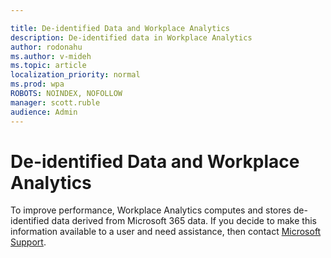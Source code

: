 ```yaml
---

title: De-identified Data and Workplace Analytics
description: De-identified data in Workplace Analytics
author: rodonahu
ms.author: v-mideh
ms.topic: article
localization_priority: normal 
ms.prod: wpa
ROBOTS: NOINDEX, NOFOLLOW
manager: scott.ruble
audience: Admin
---
```


# De-identified Data and Workplace Analytics

To improve performance, Workplace Analytics computes and stores de-identified data derived from Microsoft 365 data.  If you decide to make this information available to a user and need assistance, then contact [Microsoft Support](https://support.microsoft.com/contactus/).
